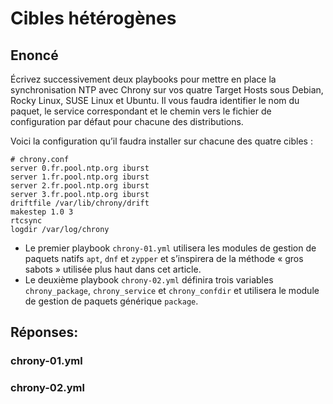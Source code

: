 # Cibles hétérogènes

## Enoncé
Écrivez successivement deux playbooks pour mettre en place la synchronisation NTP avec Chrony sur vos quatre Target Hosts sous Debian, Rocky Linux, SUSE Linux et Ubuntu. Il vous faudra identifier le nom du paquet, le service correspondant et le chemin vers le fichier de configuration par défaut pour chacune des distributions.

Voici la configuration qu’il faudra installer sur chacune des quatre cibles :
```
# chrony.conf
server 0.fr.pool.ntp.org iburst
server 1.fr.pool.ntp.org iburst
server 2.fr.pool.ntp.org iburst
server 3.fr.pool.ntp.org iburst
driftfile /var/lib/chrony/drift
makestep 1.0 3
rtcsync
logdir /var/log/chrony
```

- Le premier playbook `chrony-01.yml` utilisera les modules de gestion de paquets natifs `apt`, `dnf` et `zypper` et s’inspirera de la méthode « gros sabots » utilisée plus haut dans cet article.
- Le deuxième playbook `chrony-02.yml` définira trois variables `chrony_package`, `chrony_service` et `chrony_confdir` et utilisera le module de gestion de paquets générique `package`.

## Réponses:

### chrony-01.yml


### chrony-02.yml